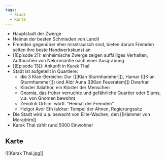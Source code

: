 ```yaml
---
tags:
  - Stadt
  - Karte
---
```


- Hauptstadt der Zwerge
- Heimat der besten Schmieden von Landil
- Fremden gegenüber eher misstrauisch sind, bieten darum Fremden selten ihre beste Handwerkskunst an
- [[Episode 2]]: einheimische Zwerge zeigen auffälliges Verhalten, Auftauchen von Nekromantie nach einer Ausgrabung
- [[Episode 13]]: Ankunft in Karak Thal
- Stadt ist aufgeteilt in Quartiere:
	- die 3 Klan-Bereiche: Dur ([[Klan Sturmhammer]]), Hamar ([[Klan Sturmhammer]]) und Aldr Auna ([[Klan Feueratem]]) Dwarkar 
	- Kloster Xalathor, ein Kloster der Menschen
	- Gnomia, das früher verruchte und gefährliche Quartier oder Slums, v.a. von Gnomen bewohnt
	- Zenolrik Orhim: wörtl. "Heimat der Fremden"
	- Helgot Avor Eth Ialdrar: Tempel der Ahnen, Regierungssitz
- Die Stadt wird u.a. bewacht von Elite-Wachen, den [[Hämmer von Moradrim]] 
- Karak Thal zählt rund 5000 Einwohner

## Karte

![[Karak Thal.jpg]]
